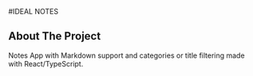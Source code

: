 #IDEAL NOTES

## About The Project

Notes App with Markdown support and categories or title filtering made with React/TypeScript.
